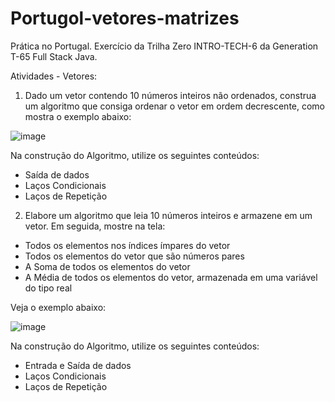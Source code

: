 # Portugol-vetores-matrizes
Prática no Portugal. Exercício da Trilha Zero INTRO-TECH-6 da Generation T-65 Full Stack Java.

Atividades - Vetores:

1. Dado um vetor contendo 10 números inteiros não ordenados, construa um algoritmo que consiga ordenar o vetor em ordem decrescente, como mostra o exemplo abaixo:

![image](https://user-images.githubusercontent.com/113945437/236544705-81fc5235-57b5-4a12-a084-bb4f4e37d200.png)

Na construção do Algoritmo, utilize os seguintes conteúdos:
+ Saída de dados
+ Laços Condicionais
+ Laços de Repetição

2. Elabore um algoritmo que leia 10 números inteiros e armazene em um vetor. Em seguida, mostre na tela:
+ Todos os elementos nos índices ímpares do vetor 
+ Todos os elementos do vetor que são números pares
+ A Soma de todos os elementos do vetor
+ A Média de todos os elementos do vetor, armazenada em uma variável do tipo real

Veja o exemplo abaixo:


![image](https://user-images.githubusercontent.com/113945437/236545072-e0c6c331-5e67-4161-ba7f-bf8e87f0511e.png)


Na construção do Algoritmo, utilize os seguintes conteúdos:
+ Entrada e Saída de dados
+ Laços Condicionais
+ Laços de Repetição

